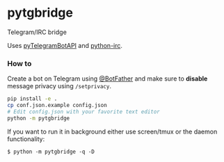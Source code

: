 pytgbridge
==========

Telegram/IRC bridge

Uses [pyTelegramBotAPI](https://github.com/eternnoir/pyTelegramBotAPI) and [python-irc](https://github.com/jaraco/irc).

### How to
Create a bot on Telegram using [@BotFather](https://t.me/BotFather) and make sure to **disable** message privacy using `/setprivacy`.

```bash
pip install -e .
cp conf.json.example config.json
# Edit config.json with your favorite text editor
python -m pytgbridge
```

If you want to run it in background either use screen/tmux or the daemon functionality:

`$ python -m pytgbridge -q -D`

